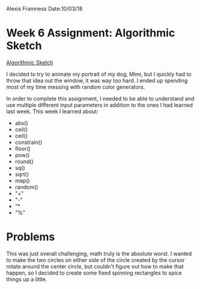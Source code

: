 Alexis Framness
Date:10/03/18

# **Week 6 Assignment:** Algorithmic Sketch

[Algorithmic Sketch](https://lexiframness.github.io/120-work/hw-6)


I decided to try to animate my portrait of my dog, Mimi,  but I quickly had to throw that idea out the window, it was way too hard. I ended up spending most of my time messing with random color generators.

In order to complete this assignment, I needed to be able to understand and use multiple different input parameters in addition to the ones I had learned last week. This week I learned about:

- abs()
- ceil()
- ceil()
- constrain()
- floor()
- pow()
- round()
- sq()
- sqrt()
- map()
- random()
- "+"
- "-"
- "*
- "%"


# Problems
This was just overall challenging, math truly is the absolute worst. I wanted to make the two circles on either side of the circle created by the cursor rotate around the center circle, but couldn't figure out how to make that happen, so I decided to create some fixed spinning rectangles to spice things up a little.
